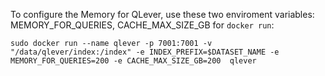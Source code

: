 To configure the Memory for QLever, use these two enviroment variables: MEMORY_FOR_QUERIES, CACHE_MAX_SIZE_GB for `docker run`:

```
sudo docker run --name qlever -p 7001:7001 -v "/data/qlever/index:/index" -e INDEX_PREFIX=$DATASET_NAME -e MEMORY_FOR_QUERIES=200 -e CACHE_MAX_SIZE_GB=200  qlever
```